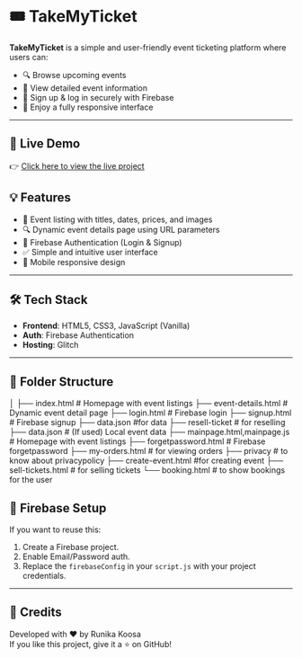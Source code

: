 # 🎟️ TakeMyTicket

**TakeMyTicket** is a simple and user-friendly event ticketing platform where users can:
- 🔍 Browse upcoming events
- 📄 View detailed event information
- 🔐 Sign up & log in securely with Firebase
- 📱 Enjoy a fully responsive interface

---

## 🚀 Live Demo
👉 [Click here to view the live project](https://your-project-name.glitch.me)  



## 💡 Features
- 🧾 Event listing with titles, dates, prices, and images
- 🔍 Dynamic event details page using URL parameters
- 🔐 Firebase Authentication (Login & Signup)
- ✅ Simple and intuitive user interface
- 📱 Mobile responsive design

---

## 🛠️ Tech Stack
- **Frontend**: HTML5, CSS3, JavaScript (Vanilla)
- **Auth**: Firebase Authentication
- **Hosting**: Glitch

---

## 📁 Folder Structure
│
├── index.html # Homepage with event listings
├── event-details.html # Dynamic event detail page
├── login.html # Firebase login
├── signup.html # Firebase signup
├── data.json  #for data
├── resell-ticket # for reselling
├── data.json # (If used) Local event data
├── mainpage.html,mainpage.js # Homepage with event listings
├── forgetpassword.html # Firebase forgetpassword
├── my-orders.html # for viewing orders
├── privacy # to know about privacypolicy
├── create-event.html #for creating event
├── sell-tickets.html # for selling tickets
└── booking.html # to show bookings for the user

## 🔐 Firebase Setup
If you want to reuse this:
1. Create a Firebase project.
2. Enable Email/Password auth.
3. Replace the `firebaseConfig` in your `script.js` with your project credentials.

---

## 🙌 Credits
Developed with ❤️ by Runika Koosa  
If you like this project, give it a ⭐ on GitHub!

